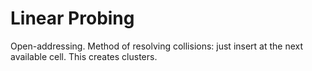 Linear Probing
==============

Open-addressing.
Method of resolving collisions: just insert at the next available cell.
This creates clusters.